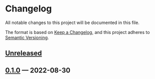 # Changelog

All notable changes to this project will be documented in this file.

The format is based on [Keep a Changelog](https://keepachangelog.com/en/1.0.0/),
and this project adheres to [Semantic Versioning](https://semver.org/spec/v2.0.0.html).

<!-- Section names: Added, Changed, Deprecated, Removed, Fixed, Security -->

## [Unreleased]

## [0.1.0] — 2022-08-30

<!-- links to version -->

[unreleased]: https://github.com/recmo/kzg-ceremony-coordinator/compare/v0.1.0...HEAD
[0.1.0]: https://github.com/recmo/kzg-ceremony-coordinator/releases/tag/v0.1.0
